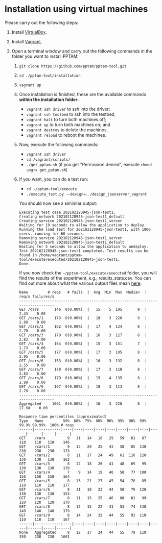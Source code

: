 # Installation using virtual machines

Please carry out the following steps:

1.  Install [VirtualBox](https://www.virtualbox.org).
2.  Install [Vagrant](https://www.vagrantup.com).
3.  Open a terminal window and carry out the following commands in the folder you want to install PPTAM:

    1.  `git clone https://github.com/pptam/pptam-tool.git`
    2.  `cd ./pptam-tool/installation`
    3.  `vagrant up`
    4.  Once installation is finished, these are the available commands **within the installation folder**:

        - `vagrant ssh driver` to ssh into the driver;
        - `vagrant ssh testbed` to ssh into the testbed;
        - `vagrant halt` to turn both machines off;
        - `vagrant up` to turn both machines on; and
        - `vagrant destroy` to delete the machines.
        - `vagrant reload` to reboot the machines.

    5.  Now, execute the following commands:

        - `vagrant ssh driver`
        - `cd /vagrant/scripts/`
        - `./get_pptam.sh` (if you get "Permission denied", execute `chmod uog+x get_pptam.sh`)

    6.  If you want, you can do a test run:

        - `cd ~/pptam-tool/execute`
        - `./execute_test.py --design=../design_jsonserver_vagrant`

        You should now see a simimlar output:

        ```
        Executing test case 202102120945-json-test1.
        Creating network 202102120945-json-test1_default
        Creating service 202102120945-json-test1_server
        Waiting for 10 seconds to allow the application to deploy.
        Running the load test for 202102120945-json-test1, with 1000 users, running for 60 seconds.
        Removing service 202102120945-json-test1_server
        Removing network 202102120945-json-test1_default
        Waiting for 5 seconds to allow the application to undeploy.
        Test 202102120945-json-test1 completed. Test results can be found in /home/vagrant/pptam-tool/execute/executed/202102120945-json-test1.
        Done.
        ```

        If you now check the `~/pptam-tool/execute/executed` folder, you will find the results of the experiment, e.g., results_stats.csv. You can find out more about what the various output files mean [here](./How_to_use.md).
        ```
        Name         # reqs   # fails  |  Avg  Min  Max  Median  |   req/s failures/s
        -------------------------------------------------------------------------------
        GET /cars       146  0(0.00%)  |   15    5  105       9  |    2.43    0.00
        GET /cars/1     173  0(0.00%)  |   18    3  226       9  |    2.88    0.00
        GET /cars/2     162  0(0.00%)  |   17    4  134       8  |    2.70    0.00
        GET /cars/3     170  0(0.00%)  |   16    3  127       8  |    2.83    0.00
        GET /cars/4     164  0(0.00%)  |   15    3  151       7  |    2.73    0.00
        GET /cars/5     177  0(0.00%)  |   17    3  105       8  |    2.95    0.00
        GET /cars/6     153  0(0.00%)  |   16    3  132       8  |    2.55    0.00
        GET /cars/7     170  0(0.00%)  |   17    3  118       8  |    2.83    0.00
        GET /cars/8     179  0(0.00%)  |   15    4  135       8  |    2.98    0.00
        GET /cars/9     167  0(0.00%)  |   18    3  113       8  |    2.78    0.00
        -------------------------------------------------------------------------------
        Aggregated     1661  0(0.00%)  |   16    3  226       8  |   27.68    0.00

        Response time percentiles (approximated)
        Type   Name         50%  66%  75%  80%  90%  95%  98%  99%  99.9% 99.99%  100% # reqs
        ------|------------|----|----|----|----|----|----|----|----|------|------|-----|------|
        GET    /cars          9   11   14   18   29   59   81   87    110    110   110    146
        GET    /cars/1        9   13   20   25   43   58   85  130    230    230   230    173
        GET    /cars/2        8   11   17   24   49   61  110  120    130    130   130    162
        GET    /cars/3        8   12   18   26   41   48   69   95    130    130   130    170
        GET    /cars/4        7    9   14   19   40   50   77  100    150    150   150    164
        GET    /cars/5        8   13   21   27   45   54   78   85    110    110   110    177
        GET    /cars/6        8   11   18   23   44   50   79  120    130    130   130    153
        GET    /cars/7        8   11   15   25   46   60   81   99    120    120   120    170
        GET    /cars/8        8   12   15   22   41   53   74  130    140    140   140    179
        GET    /cars/9        8   14   24   32   44   55   93  110    110    110   110    167
        ------|------------|----|----|----|----|----|----|----|----|------|------|-----|------|
        None   Aggregated     8   12   17   24   44   55   79  110    150    230   230   1661
        ```
